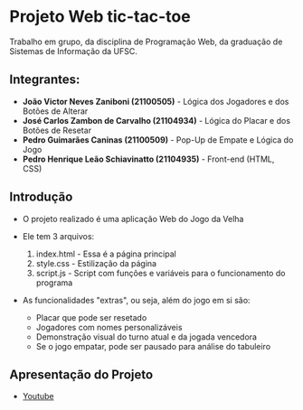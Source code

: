 # Projeto Web tic-tac-toe
Trabalho em grupo, da disciplina de Programação Web, da graduação de Sistemas de Informação da UFSC.

## Integrantes:
 - **João Victor Neves Zaniboni (21100505)** - Lógica dos Jogadores e dos Botões de Alterar
 - **José Carlos Zambon de Carvalho (21104934)** - Lógica do Placar e dos Botões de Resetar
 - **Pedro Guimarães Caninas (21100509)** - Pop-Up de Empate e Lógica do Jogo
 - **Pedro Henrique Leão Schiavinatto (21104935)** - Front-end (HTML, CSS)

## Introdução
- O projeto realizado é uma aplicação Web do Jogo da Velha

- Ele tem 3 arquivos:
  1. index.html - Essa é a página principal
  2. style.css - Estilização da página
  3. script.js - Script com funções e variáveis para o funcionamento do programa

- As funcionalidades "extras", ou seja, além do jogo em si são:
  - Placar que pode ser resetado
  - Jogadores com nomes personalizáveis
  - Demonstração visual do turno atual e da jogada vencedora
  - Se o jogo empatar, pode ser pausado para análise do tabuleiro

## Apresentação do Projeto
- <a href="https://youtu.be/7HyeTPkFpGw" target="_blank">Youtube</a>
